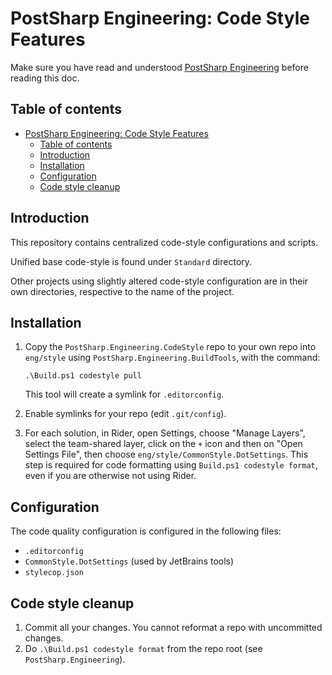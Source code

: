# PostSharp Engineering: Code Style Features

Make sure you have read and understood [PostSharp Engineering](../README.md) before reading this doc.

## Table of contents

- [PostSharp Engineering: Code Style Features](#postsharp-engineering-code-style-features)
  - [Table of contents](#table-of-contents)
  - [Introduction](#introduction)
  - [Installation](#installation)
  - [Configuration](#configuration)
  - [Code style cleanup](#code-style-cleanup)

## Introduction

This repository contains centralized code-style configurations and scripts.

Unified base code-style is found under `Standard` directory.

Other projects using slightly altered code-style configuration are in their own directories, respective to the name of the project.

## Installation

1. Copy the `PostSharp.Engineering.CodeStyle` repo to your own repo into `eng/style` using `PostSharp.Engineering.BuildTools`, with the command:

      ```
      .\Build.ps1 codestyle pull
      ```

    This tool will create a symlink for `.editorconfig`.

2. Enable symlinks for your repo (edit `.git/config`).

3. For each solution, in Rider, open Settings, choose "Manage Layers", select the team-shared layer, click on the `+` icon and then on "Open Settings File", then choose `eng/style/CommonStyle.DotSettings`.
  This step is required for code formatting using `Build.ps1 codestyle format`, even if you are otherwise not using Rider.

## Configuration

The code quality configuration is configured in the following files:

- `.editorconfig`
- `CommonStyle.DotSettings` (used by JetBrains tools)
- `stylecop.json`

## Code style cleanup

1. Commit all your changes. You cannot reformat a repo with uncommitted changes.
2. Do `.\Build.ps1 codestyle format` from the repo root (see `PostSharp.Engineering`).